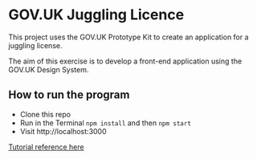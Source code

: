 # GOV.UK Juggling Licence

This project uses the GOV.UK Prototype Kit to create an application for a juggling license.

The aim of this exercise is to develop a front-end application using the GOV.UK Design System.

## How to run the program

- Clone this repo
- Run in the Terminal `npm install` and then `npm start`
- Visit http://localhost:3000

[Tutorial reference here](https://govuk-prototype-kit.herokuapp.com/docs/make-first-prototype/start)

